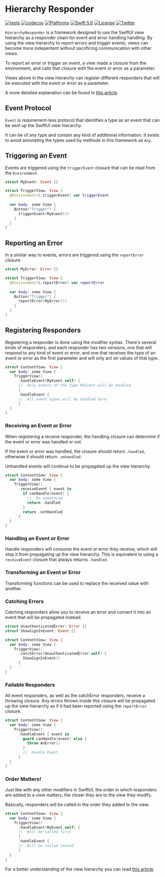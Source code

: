 # Hierarchy Responder

[![tests](https://github.com/EmilioPelaez/HierarchyResponder/actions/workflows/tests.yml/badge.svg)](https://github.com/EmilioPelaez/HierarchyResponder/actions/workflows/tests.yml)
[![codecov](https://codecov.io/gh/EmilioPelaez/HierarchyResponder/branch/main/graph/badge.svg?token=05Y9RYF45B)](https://codecov.io/gh/EmilioPelaez/HierarchyResponder)
[![Platforms](https://img.shields.io/badge/platforms-iOS%20|%20macOS%20|%20tvOS%20%20|%20watchOS-lightgray.svg)]()
[![Swift 5.6](https://img.shields.io/badge/swift-5.6-orange.svg?style=flat)](https://developer.apple.com/swift)
[![License](https://img.shields.io/badge/license-MIT-lightgrey.svg)](https://opensource.org/licenses/MIT)
[![Twitter](https://img.shields.io/badge/twitter-@emiliopelaez-blue.svg)](http://twitter.com/emiliopelaez)

`HierarchyResponder` is a framework designed to use the SwiftUI view hierarchy as a responder chain for event and error handling handling. By using the view hierarchy to report errors and trigger events, views can become more indepentent without sacrificing communication with other views.

To report an error or trigger an event, a view reads a closure from the environment, and calls that closure with the event or error as a parameter.

Views above in the view hierarchy can register different responders that will be executed with the event or error as a parameter.

A more detailed explanation can be found in [this article](https://betterprogramming.pub/building-a-responder-chain-using-the-swiftui-view-hierarchy-2a08df23689c).

## Event Protocol

`Event` is requirement-less protocol that identifies a type as an event that can be sent up the SwiftUI view hierarchy.

It can be of any type and contain any kind of additional information. It exists to avoid annotating the types used by methods in this framework as `Any`.

## Triggering an Event

Events are triggered using the `triggerEvent` closure that can be read from the `Environment`.

```swift
struct MyEvent: Event {}

struct TriggerView: View {
  @Environment(\.triggerEvent) var triggerEvent
  
  var body: some View {
    Button("Trigger") {
      triggerEvent(MyEvent())
    }
  }
}
```

## Reporting an Error

In a similar way to events, errors are triggered using the `reportError` closure.

```swift
struct MyError: Error {}

struct TriggerView: View {
  @Environment(\.reportError) var reportError
  
  var body: some View {
    Button("Trigger") {
      reportError(MyError())
    }
  }
}
```

## Registering Responders

Registering a responder is done using the modifier syntax. There's several kinds of responders, and each responder has two versions, one that will respond to any kind of event or error, and one that receives the type of an event or error as the first parameter and will only act on values of that type.

```swift
struct ContentView: View {
  var body: some View {
    TriggerView()
      .handleEvent(MyEvent.self) {
      //  Only events of the type MyEvent will be handled
      }
      .handleEvent {
      //  All event types will be handled here
      }
  }
}
```

### Receiving an Event or Error

When registering a receive responder, the handling closure can determine if the event or error was handled or not.

If the event or error was handled, the closure should return `.handled`, otherwise it should return `.unhandled`.

Unhandled events will continue to be propagated up the view hierarchy.

```swift
struct ContentView: View {
  var body: some View {
    TriggerView()
      .receiveEvent { event in
        if canHandle(event) {
          //  Do something
          return .handled
        }
        return .notHandled
      }
  }
}
```

### Handling an Event or Error

Handle responders will consume the event or error they receive, which will stop it from propagating up the view hierarchy. This is equivalent to using a `receiveEvent` closure that always returns `.handled`.


### Transforming an Event or Error

Transforming functions can be used to replace the received value with another.

### Catching Errors

Catching responders allow you to receive an error and convert it into an event that will be propagated instead.

```swift
struct UnauthenticatedError: Error {}
struct ShowSignInEvent: Event {}

struct ContentView: View {
  var body: some View {
    TriggerView()
      .catchError(UnauthenticatedError.self) {
        ShowSignInEvent()
      }
  }
}
```

### Failable Responders

All event responders, as well as the catchError responders, receive a throwing closure. Any errors thrown inside this closure will be propagated up the view hierarchy as if it had been reported using the `reportError` closure.

```swift
struct ContentView: View {
  var body: some View {
    TriggerView()
      .handleEvent { event in
        guard canHandle(event) else {
          throw AnError()
        }
        //  Handle Event
      }
  }
}
```

### Order Matters!

Just like with any other modifiers in SwiftUI, the order in which responders are added to a view matters, the closer they are to the view they modify.

Basically, responders will be called in the order they added to the view.

```swift
struct ContentView: View {
  var body: some View {
    TriggerView()
      .handleEvent(MyEvent.self) {
      //  Will be called first
      }
      .handleEvent {
      //  Will be called second
      }
  }
}
```

For a better understanding of the view hierarchy you can read [this article](https://betterprogramming.pub/building-a-responder-chain-using-the-swiftui-view-hierarchy-2a08df23689c).
